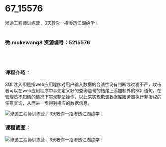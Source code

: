 # 67_15576
渗透工程师训练营，3天教你一招渗透江湖绝学！
<br/></br>
<h3>微:mukewang8 资源编号：5215576</h3>
<br/></br>
<h3>课程介绍：</h3>
<p>SQL注入即是指web应用程序对用户输入数据的合法性没有判断或过滤不严，攻击者可以在web应用程序中事先定义好的查询语句的结尾上添加额外的SQL语句，在管理员不知情的情况下实现非法操作，以此来实现欺骗数据库服务器执行非授权的任意查询，从而进一步得到相应的数据信息。</p>
<p><img src="https://www.ko996.com/wp-content/uploads/img/2020/10/2-19.png" alt="渗透工程师训练营，3天教你一招渗透江湖绝学！"></p>
<div class="info-desc">
<h3>课程截图：</h3>
<p><img src="https://www.ko996.com/wp-content/uploads/img/2020/10/1-22.png" alt="渗透工程师训练营，3天教你一招渗透江湖绝学！"></p>


			
</div>
